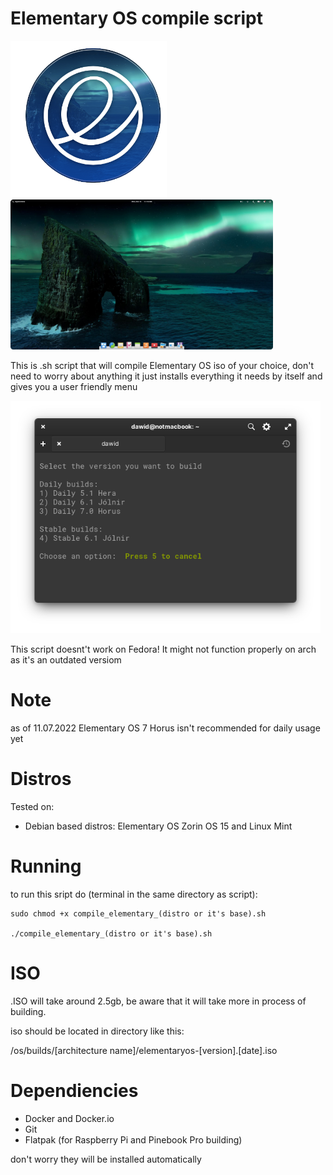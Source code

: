 # Elementary OS compile script
<img src=https://github.com/HackZy01/Images/blob/main/eOS_6.1.png  width="250" height="251">  <img src=https://github.com/HackZy01/Images/blob/main/desktop.png  width="420" height="240"> 


This is .sh script that will compile Elementary OS iso of your choice, don't need to worry about anything it just installs everything it needs by itself and gives you a user friendly menu

<img src=https://github.com/HackZy01/Images/blob/main/eos-compile-screenshot.png width="496" height="372">

This script doesnt't work on Fedora! It might not function properly on arch as it's an outdated versiom

# Note
as of 11.07.2022 Elementary OS 7 Horus isn't recommended for daily usage yet

# Distros
Tested on:

- Debian based distros: Elementary OS Zorin OS 15 and Linux Mint

# Running
to run this sript do (terminal in the same directory as script):

```
sudo chmod +x compile_elementary_(distro or it's base).sh

./compile_elementary_(distro or it's base).sh
```


# ISO
.ISO will take around 2.5gb, be aware that it will take more in process of building.

iso should be located in directory like this:

/os/builds/[architecture name]/elementaryos-[version].[date].iso
    
# Dependiencies

- Docker and Docker.io
- Git
- Flatpak (for Raspberry Pi and Pinebook Pro building)

don't worry they will be installed automatically
